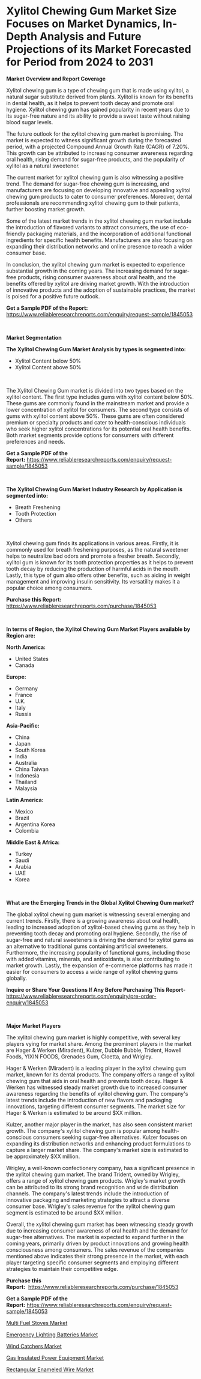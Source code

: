 <p><h1>Xylitol Chewing Gum Market Size Focuses on Market Dynamics, In-Depth Analysis and Future Projections of its Market Forecasted for Period from 2024 to 2031</h1></p><p><strong>Market Overview and Report Coverage</strong></p>
<p><p>Xylitol chewing gum is a type of chewing gum that is made using xylitol, a natural sugar substitute derived from plants. Xylitol is known for its benefits in dental health, as it helps to prevent tooth decay and promote oral hygiene. Xylitol chewing gum has gained popularity in recent years due to its sugar-free nature and its ability to provide a sweet taste without raising blood sugar levels.</p><p>The future outlook for the xylitol chewing gum market is promising. The market is expected to witness significant growth during the forecasted period, with a projected Compound Annual Growth Rate (CAGR) of 7.20%. This growth can be attributed to increasing consumer awareness regarding oral health, rising demand for sugar-free products, and the popularity of xylitol as a natural sweetener.</p><p>The current market for xylitol chewing gum is also witnessing a positive trend. The demand for sugar-free chewing gum is increasing, and manufacturers are focusing on developing innovative and appealing xylitol chewing gum products to cater to consumer preferences. Moreover, dental professionals are recommending xylitol chewing gum to their patients, further boosting market growth.</p><p>Some of the latest market trends in the xylitol chewing gum market include the introduction of flavored variants to attract consumers, the use of eco-friendly packaging materials, and the incorporation of additional functional ingredients for specific health benefits. Manufacturers are also focusing on expanding their distribution networks and online presence to reach a wider consumer base.</p><p>In conclusion, the xylitol chewing gum market is expected to experience substantial growth in the coming years. The increasing demand for sugar-free products, rising consumer awareness about oral health, and the benefits offered by xylitol are driving market growth. With the introduction of innovative products and the adoption of sustainable practices, the market is poised for a positive future outlook.</p></p>
<p><strong>Get a Sample PDF of the Report:</strong> <a href="https://www.reliableresearchreports.com/enquiry/request-sample/1845053">https://www.reliableresearchreports.com/enquiry/request-sample/1845053</a></p>
<p>&nbsp;</p>
<p><strong>Market Segmentation</strong></p>
<p><strong>The Xylitol Chewing Gum Market Analysis by types is segmented into:</strong></p>
<p><ul><li>Xylitol Content below 50%</li><li>Xylitol Content above 50%</li></ul></p>
<p>&nbsp;</p>
<p><p>The Xylitol Chewing Gum market is divided into two types based on the xylitol content. The first type includes gums with xylitol content below 50%. These gums are commonly found in the mainstream market and provide a lower concentration of xylitol for consumers. The second type consists of gums with xylitol content above 50%. These gums are often considered premium or specialty products and cater to health-conscious individuals who seek higher xylitol concentrations for its potential oral health benefits. Both market segments provide options for consumers with different preferences and needs.</p></p>
<p><strong>Get a Sample PDF of the Report:</strong>&nbsp;<a href="https://www.reliableresearchreports.com/enquiry/request-sample/1845053">https://www.reliableresearchreports.com/enquiry/request-sample/1845053</a></p>
<p>&nbsp;</p>
<p><strong>The Xylitol Chewing Gum Market Industry Research by Application is segmented into:</strong></p>
<p><ul><li>Breath Freshening</li><li>Tooth Protection</li><li>Others</li></ul></p>
<p>&nbsp;</p>
<p><p>Xylitol chewing gum finds its applications in various areas. Firstly, it is commonly used for breath freshening purposes, as the natural sweetener helps to neutralize bad odors and promote a fresher breath. Secondly, xylitol gum is known for its tooth protection properties as it helps to prevent tooth decay by reducing the production of harmful acids in the mouth. Lastly, this type of gum also offers other benefits, such as aiding in weight management and improving insulin sensitivity. Its versatility makes it a popular choice among consumers.</p></p>
<p><strong>Purchase this Report:</strong>&nbsp; <a href="https://www.reliableresearchreports.com/purchase/1845053">https://www.reliableresearchreports.com/purchase/1845053</a></p>
<p>&nbsp;</p>
<p><strong>In terms of Region, the Xylitol Chewing Gum Market Players available by Region are:</strong></p>
<p>
    <p> <strong> North America: </strong>
        <ul>
            <li>United States</li>
            <li>Canada</li>
        </ul>
        </p> 
    <p> <strong> Europe: </strong>
        <ul>
            <li>Germany</li>
            <li>France</li>
            <li>U.K.</li>
            <li>Italy</li>
            <li>Russia</li>
        </ul>
        </p> 
    <p> <strong> Asia-Pacific: </strong>
        <ul>
            <li>China</li>
            <li>Japan</li>
            <li>South Korea</li>
            <li>India</li>
            <li>Australia</li>
            <li>China Taiwan</li>
            <li>Indonesia</li>
            <li>Thailand</li>
            <li>Malaysia</li>
        </ul>
        </p> 
    <p> <strong> Latin America: </strong>
        <ul>
            <li>Mexico</li>
            <li>Brazil</li>
            <li>Argentina Korea</li>
            <li>Colombia</li>
        </ul>
        </p> 
    <p> <strong> Middle East & Africa: </strong>
        <ul>
            <li>Turkey</li>
            <li>Saudi</li>
            <li>Arabia</li>
            <li>UAE</li>
            <li>Korea</li>
        </ul>
    </p>
    </p>
<p>&nbsp;</p>
<p><strong>What are the Emerging Trends in the Global Xylitol Chewing Gum market?</strong></p>
<p><p>The global xylitol chewing gum market is witnessing several emerging and current trends. Firstly, there is a growing awareness about oral health, leading to increased adoption of xylitol-based chewing gums as they help in preventing tooth decay and promoting oral hygiene. Secondly, the rise of sugar-free and natural sweeteners is driving the demand for xylitol gums as an alternative to traditional gums containing artificial sweeteners. Furthermore, the increasing popularity of functional gums, including those with added vitamins, minerals, and antioxidants, is also contributing to market growth. Lastly, the expansion of e-commerce platforms has made it easier for consumers to access a wide range of xylitol chewing gums globally.</p></p>
<p><strong>Inquire or Share Your Questions If Any Before Purchasing This Report</strong>- <a href="https://www.reliableresearchreports.com/enquiry/pre-order-enquiry/1845053">https://www.reliableresearchreports.com/enquiry/pre-order-enquiry/1845053</a></p>
<p>&nbsp;</p>
<p><strong>Major Market Players</strong></p>
<p><p>The xylitol chewing gum market is highly competitive, with several key players vying for market share. Among the prominent players in the market are Hager & Werken (Miradent), Kulzer, Dubble Bubble, Trident, Howell Foods, YIXIN FOODS, Grenades Gum, Cloetta, and Wrigley.</p><p>Hager & Werken (Miradent) is a leading player in the xylitol chewing gum market, known for its dental products. The company offers a range of xylitol chewing gum that aids in oral health and prevents tooth decay. Hager & Werken has witnessed steady market growth due to increased consumer awareness regarding the benefits of xylitol chewing gum. The company's latest trends include the introduction of new flavors and packaging innovations, targeting different consumer segments. The market size for Hager & Werken is estimated to be around $XX million.</p><p>Kulzer, another major player in the market, has also seen consistent market growth. The company's xylitol chewing gum is popular among health-conscious consumers seeking sugar-free alternatives. Kulzer focuses on expanding its distribution networks and enhancing product formulations to capture a larger market share. The company's market size is estimated to be approximately $XX million.</p><p>Wrigley, a well-known confectionery company, has a significant presence in the xylitol chewing gum market. The brand Trident, owned by Wrigley, offers a range of xylitol chewing gum products. Wrigley's market growth can be attributed to its strong brand recognition and wide distribution channels. The company's latest trends include the introduction of innovative packaging and marketing strategies to attract a diverse consumer base. Wrigley's sales revenue for the xylitol chewing gum segment is estimated to be around $XX million.</p><p>Overall, the xylitol chewing gum market has been witnessing steady growth due to increasing consumer awareness of oral health and the demand for sugar-free alternatives. The market is expected to expand further in the coming years, primarily driven by product innovations and growing health consciousness among consumers. The sales revenue of the companies mentioned above indicates their strong presence in the market, with each player targeting specific consumer segments and employing different strategies to maintain their competitive edge.</p></p>
<p><strong>Purchase this Report:</strong>&nbsp;&nbsp;<a href="https://www.reliableresearchreports.com/purchase/1845053">https://www.reliableresearchreports.com/purchase/1845053</a></p>
<p></p>
<p><strong>Get a Sample PDF of the Report:</strong>&nbsp;<a href="https://www.reliableresearchreports.com/enquiry/request-sample/1845053">https://www.reliableresearchreports.com/enquiry/request-sample/1845053</a></p>
<p><p><a href="https://github.com/mahnoor2003/Market-Research-Report-List-2/blob/main/multi-fuel-stoves-market.md">Multi Fuel Stoves Market</a></p><p><a href="https://github.com/maliyahmorrow6654/Market-Research-Report-List-2/blob/main/emergency-lighting-batteries-market.md">Emergency Lighting Batteries Market</a></p><p><a href="https://github.com/abdelrhmankishk22/Market-Research-Report-List-2/blob/main/wind-catchers-market.md">Wind Catchers Market</a></p><p><a href="https://github.com/deliacustodio40/Market-Research-Report-List-2/blob/main/gas-insulated-power-equipment-market.md">Gas Insulated Power Equipment Market</a></p><p><a href="https://github.com/scarol104/Market-Research-Report-List-2/blob/main/rectangular-enameled-wire-market.md">Rectangular Enameled Wire Market</a></p></p>